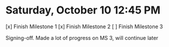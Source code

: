 # Saturday, October 10 12:45 PM
[x] Finish Milestone 1
[x] Finish Milestone 2
[ ] Finish Milestone 3


Signing-off. Made a lot of progress on MS 3, will continue later
